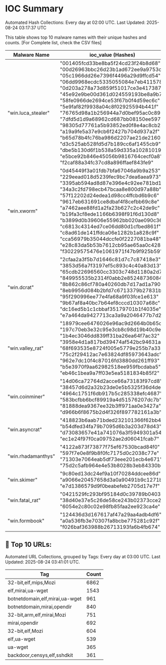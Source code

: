 # IOC Summary

Automated Hash Collections: Every day at 02:00 UTC. Last Updated: 2025-08-24 03:17:37 UTC

This table shows top 10 malware names with their unique hashes and counts. [For Complete list, check the CSV files]

| Malware Name | ioc_value (Hashes) | Count |
|--------------|--------------------|-------|
|  "win.luca_stealer" |  "001405fcd33be8ba5f24cd23f24b8d68"<br> "00d26963bbc26d23b1ad672ee9a9753c"<br> "05c1966dd26e7396f4496a29d9ffcd54"<br> "06dd9968ecdc5335055084e7eb411578"<br> "0d203a278a73d859f51017ce3e417387"<br> "45e92e9be00d361d024559193be8a9b7"<br> "58fe0966de2694ce53f67b0f4d59ec6c"<br> "5e9faf82f9938a04c8f02925594b441f"<br> "76765d98a1b256944a7d0bef95ac0c89"<br> "7dfd5d1d9a68962cd687bb08150ee597"<br> "98305d77761a5b93852ed0f8e4ac8cb2"<br> "a19a9fe5a37e9cb6f2427b704d937a2f"<br> "b65d78b4fc76ba986d2207ae21de2160"<br> "d3c525ab528fd5d7b189cc6af1455cb9"<br> "dbe5b130d6f1b538a59d335a10281019"<br> "e5bce92b846e45056b9816764cecf0a8"<br> "f2caf88a34fc37cd8a896ffaef843fe9" | 17 |
|  "win.xworm" |  "0d45449f3a01fdb7bfa67046a9b9a253"<br> "229eead018d5239fec9bc7dea6aea973"<br> "3395ab594ad8d87e396e4c92ee781bd1"<br> "34a3c2fd798ecb47bcaa8e800d97a88b"<br> "57f12202d24edea1d98cc4ffcbd6b9c6"<br> "9617eb631691ce8dbaf4f8cefbb69c8e"<br> "a7462aee88fd1a2fa23b627c2c42de9c"<br> "b19fa3cf8ede1166b6398f91f6d130d8"<br> "b3899d0b39606e55962bb020ae090c36"<br> "c6813c4314ed7ce06dd80d1cfbed861f"<br> "c8ad61de141ffdca06e1282b1a828c9f"<br> "cca56979b35044dccfe0f2227081ba48"<br> "e28c83da5b53b7612cb95ae65aa0c428"<br> "f30229575476e1061971f47b9f925b59" | 14 |
|  "win.dcrat" |  "2cfaa2a3f5b7d1646c81d7c7c87418e3"<br> "3853d56a7f3197ef5c893c4c40a83d13"<br> "65cdb22696560cc3303c748d1180a2d7"<br> "849955535b2314f0abb2e85248736084"<br> "8b862c86cf780a40260db7d17ad1a790"<br> "8eb9956d084b2bfd7c6713379b27831b"<br> "95f290996ee77e4fa68a9f03fce1e613"<br> "9b67af8a40bc7b64ef8cccd10307a68c"<br> "dc16ed5b1c1cbbaf35179701b1f4035e"<br> "e7a464da9427713ca3a9a2046477b7d2" | 10 |
|  "win.valley_rat" |  "18979cee6476026e96ac9d2664b0b65d"<br> "197c70eb3e32c95e3cb8c98d19b40c9e"<br> "1b4ec3046dd839ff31ba26ea64f7ac32"<br> "3958e4d1a817bd39474af542bc94631a"<br> "68f693535e8724f005e5779e255b7a33"<br> "75c2f29412ac7e63824df85973643adc"<br> "962e7dc10f4c87016fd3880dd261ff93"<br> "b5e3970f9aa62982518ee959fbcdaba5"<br> "eb46c1bea9a7ff03e5ea5181834b85f2" | 9 |
|  "win.coinminer" |  "14d06ca72764d2acce66a73183f97cd8"<br> "38457d6d2a32b23de0e5b5325f36d4de"<br> "4964c1751f6db917b5c285338efc4687"<br> "583bcfbb6bcf89919a4d51576207dc7b"<br> "81888dea9367ee32b3ff971aa0e3427a"<br> "d966b6f8675b2d4f326f897782161a3b" | 6 |
|  "win.asyncrat" |  "418823b6aab71bded232101366f62bb4"<br> "b54dfed34fa79b7095d6b3a203d78d43"<br> "d73083657e41a741076a3f5949301a54"<br> "ec1e24f97f0ca09752ae2d06041fcab7" | 4 |
|  "win.rhadamanthys" |  "4122a873f73877f75ef67530bcad84f0"<br> "597f7e0e8f9b8f0fc7175d0c2038c77e"<br> "71303e7064eab5df73eee201ecb4e671"<br> "75d2c5afb964e4e53b8028b3eb84330b" | 4 |
|  "win.skimer" |  "9c80ed13dc24ef9a10f70284ddcee86d"<br> "a9066e20457658d3a0a90491b9c1271b"<br> "e7d1386579d9f0beabefeb2705d17e7f" | 3 |
|  "win.fatal_rat" |  "0421529fc293bf95184d0c39789b0403"<br> "38d40e37e5c26de58ce243b02373cce2"<br> "6054e2c80c02e98fb85faa2ee923ca4e" | 3 |
|  "win.formbook" |  "124436d3d167617af47a29aa4adb4df6"<br> "a0a536fb3e70307fa8bcbe775281c92f"<br> "f026baf363988b26713193fa6b4fb674" | 3 |

<!-- url_summary_start -->
## 🔗 Top 10 URLs:

Automated URL Collections, grouped by Tags: Every day at 03:00 UTC. Last Updated: 2025-08-24 03:41:01 UTC.

| Tag | Count |
|-----|-------|
| 32-bit,elf,mips,Mozi | 6862 |
| elf,mirai,ua-wget | 1543 |
| botnetdomain,elf,mirai,ua-wget | 961 |
| botnetdomain,mirai,opendir | 840 |
| 32-bit,arm,elf,mirai,Mozi | 751 |
| mirai,opendir | 692 |
| 32-bit,elf,Mozi | 604 |
| elf,ua-wget | 539 |
| ua-wget | 365 |
| backdoor,censys,elf,sshdkit | 361 |
<!-- url_summary_end -->
